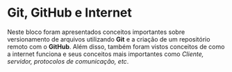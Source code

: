 # Git, GitHub e Internet

Neste bloco foram apresentados conceitos importantes sobre versionamento de arquivos utilizando **Git** e a criação de um repositório remoto com o **GitHub**. Além disso, também foram vistos conceitos de como a internet funciona e seus conceitos mais importantes como *Cliente, servidor, protocolos de comunicação, etc*.
